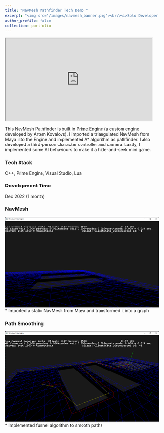 ```yaml
---
title: "NavMesh Pathfinder Tech Demo "
excerpt: "<img src='/images/navmesh_banner.png'><br/><i>Solo Developer / C++ / Custom Engine<i>"
author_profile: false
collection: portfolio
---
```


<iframe width="480" height="270"
src="https://www.youtube.com/embed/aFLzpxjzieY&autoplay=1" &autoplay=1>
</iframe>

This NavMesh Pathfinder is built in [Prime Engine](https://sites.google.com/site/artemscode/primeengine) (a custom engine developed by Artem Kovalovs). I imported a triangulated NavMesh from Maya into the Engine and implemented A* algorithm as pathfinder. I also developed a third-person character controller and camera. Lastly, I implemented some AI behaviours to make it a hide-and-seek mini game.

### Tech Stack
C++, Prime Engine, Visual Studio, Lua

### Development Time
Dec 2022 (1 month)

### NavMesh
<img src='/images/navmesh_debugrender.png'>
* Imported a static NavMesh from Maya and transformed it into a graph
    
### Path Smoothing
<img src='/images/navmesh_upath.png'>
* Implemented funnel algorithm to smooth paths